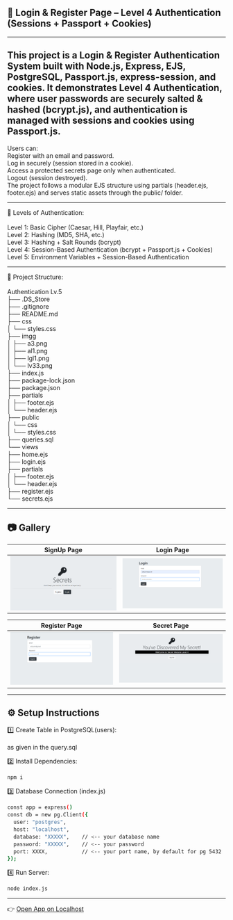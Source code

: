 ## 🔐 Login & Register Page – Level 4 Authentication (Sessions + Passport + Cookies) ##

---
This project is a Login & Register Authentication System built with Node.js, Express, EJS, PostgreSQL, Passport.js, express-session, and cookies.
It demonstrates Level 4 Authentication, where user passwords are securely salted & hashed (bcrypt.js), and authentication is managed with sessions and cookies using Passport.js.
---
Users can:<br>
Register with an email and password.<br>
Log in securely (session stored in a cookie).<br>
Access a protected secrets page only when authenticated.<br>
Logout (session destroyed).<br>
The project follows a modular EJS structure using partials (header.ejs, footer.ejs) and serves static assets through the public/ folder.<br>


---
🔑 Levels of Authentication:<br><br>
Level 1: Basic Cipher (Caesar, Hill, Playfair, etc.)<br>
Level 2: Hashing (MD5, SHA, etc.)<br>
Level 3: Hashing + Salt Rounds (bcrypt)<br>
Level 4: Session-Based Authentication (bcrypt + Passport.js + Cookies)<br>
Level 5: Environment Variables + Session-Based Authentication<br>


---
📂 Project Structure:<br><br>
Authentication Lv.5<br>
├── .DS_Store<br>
├── .gitignore<br>
├── README.md<br>
├── css<br>
│ └── styles.css<br>
├── imgg<br>
│ ├── a3.png<br>
│ ├── al1.png<br>
│ ├── lgl1.png<br>
│ └── lv33.png<br>
├── index.js<br>
├── package-lock.json<br>
├── package.json<br>
├── partials<br>
│ ├── footer.ejs<br>
│ └── header.ejs<br>
├── public<br>
│ └── css<br>
│ └── styles.css<br>
├── queries.sql<br>
└── views<br>
├── home.ejs<br>
├── login.ejs<br>
├── partials<br>
│ ├── footer.ejs<br>
│ └── header.ejs<br>
├── register.ejs<br>
└── secrets.ejs<br>

---


## 📷 Gallery

| SignUp Page | Login Page |
|-------------|------------|
| ![lgl1](./imgg/lgl1.png) | ![a3](./imgg/a3.png) |

| Register Page | Secret Page |
|---------------|-------------|
| ![al1](./imgg/al1.png) | ![lv33](./imgg/lv33.png) |


---

## ⚙️ Setup Instructions

 1️⃣ Create Table in PostgreSQL(users):
 <br><br>
as given in the query.sql
 <br>
 
2️⃣ Install Dependencies:
```bash
npm i

```

3️⃣ Database Connection (index.js)
```bash
const app = express()
const db = new pg.Client({
  user: "postgres",
  host: "localhost",
  database: "XXXXX",    // <-- your database name
  password: "XXXXX",    // <-- your password
  port: XXXX,           // <-- your port name, by default for pg 5432
});
```
4️⃣ Run Server:
```bash
node index.js
```
---
👉 [Open App on Localhost](http://localhost:3000)
